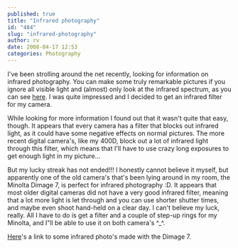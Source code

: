```yaml
---
published: true
title: "Infrared photography"
id: "484"
slug: "infrared-photography"
author: rv
date: 2008-04-17 12:53
categories: Photography
---
```

I've been strolling around the net recently, looking for information on infrared photography. You can make some truly remarkable pictures if you ignore all visible light and (almost) only look at the infrared spectrum, as you can see <a href="http://www.pbase.com/catson/infrared_world" target="_blank">here</a>. I was quite impressed and I decided to get an infrared filter for my camera.

While looking for more information I found out that it wasn't quite that easy, though. It appears that every camera has a filter that blocks out infrared light, as it could have some negative effects on normal pictures. The more recent digital camera's, like my 400D, block out a lot of infrared light through this filter, which means that I'll have to use crazy long exposures to get enough light in my picture...

But my lucky streak has not ended!!! I honestly cannot believe it myself, but apparently one of the old camera's that's been lying around in my room, the Minolta Dimage 7, is perfect for infrared photography :D. It appears that most older digital cameras did not have a very good infrared filter, meaning that a lot more light is let through and you can use shorter shutter times, and maybe even shoot hand-held on a clear day. I can't believe my luck, really. All I have to do is get a filter and a couple of step-up rings for my Minolta, and I"ll be able to use it on both camera's ^_^.

<a href="http://www.pbase.com/zylen/infrared_with_dimage_7" target="_blank">Here</a>'s a link to some infrared photo's made with the Dimage 7.